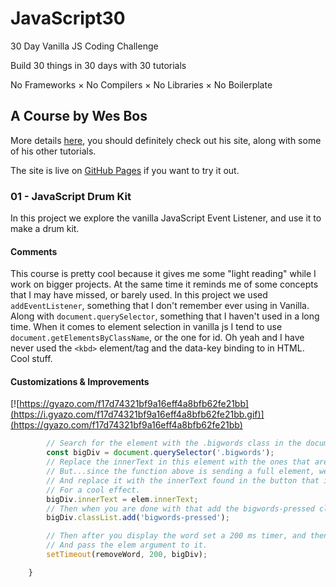 # JavaScript30

30 Day Vanilla JS Coding Challenge

Build 30 things in 30 days with 30 tutorials

No Frameworks × No Compilers × No Libraries × No Boilerplate

## A Course by Wes Bos

More details [here](https://javascript30.com/), you should definitely check out his site, along with some of his other tutorials.

The site is live on [GitHub Pages](https://sherwino.github.io/js30-1/) if you want to try it out.

### 01 - JavaScript Drum Kit

In this project we explore the vanilla JavaScript Event Listener, and use it to make a drum kit. 

#### Comments

This course is pretty cool because it gives me some "light reading" while I work on bigger projects.
At the same time it reminds me of some concepts that I may have missed, or barely used.
In this project we used ```addEventListener```, something that I don't remember ever using in Vanilla.
Along with ```document.querySelector```, something that I haven't used in a long time. When it comes to element selection in vanilla js I tend to use ```document.getElementsByClassName```, or the one for id. Oh yeah and I have never used the ```<kbd>``` element/tag and the data-key binding to in HTML. Cool stuff.

#### Customizations & Improvements

[![https://gyazo.com/f17d74321bf9a16eff4a8bfb62fe21bb](https://i.gyazo.com/f17d74321bf9a16eff4a8bfb62fe21bb.gif)](https://gyazo.com/f17d74321bf9a16eff4a8bfb62fe21bb)

```javascript function showThoseWords(elem) { 
        // Search for the element with the .bigwords class in the document
        const bigDiv = document.querySelector('.bigwords');
        // Replace the innerText in this element with the ones that are being sent from the function above
        // But...since the function above is sending a full element, we need to drill down and only select innertext.
        // And replace it with the innerText found in the button that is being pressed.
        // For a cool effect.
        bigDiv.innerText = elem.innerText;
        // Then when you are done with that add the bigwords-pressed class to the bigDiv.
        bigDiv.classList.add('bigwords-pressed');

        // Then after you display the word set a 200 ms timer, and then run the removeWord function
        // And pass the elem argument to it.
        setTimeout(removeWord, 200, bigDiv);

    }